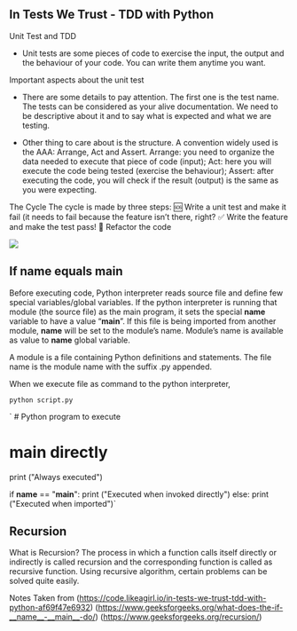 ## In Tests We Trust - TDD with Python

Unit Test and TDD
- Unit tests are some pieces of code to exercise the input, the output and the behaviour of your code. You can write them anytime you want.

Important aspects about the unit test
- There are some details to pay attention. The first one is the test name. The tests can be considered as your alive documentation. We need to be descriptive about it and to say what is expected and what we are testing.

- Other thing to care about is the structure. A convention widely used is the AAA: Arrange, Act and Assert.
Arrange: you need to organize the data needed to execute that piece of code (input);
Act: here you will execute the code being tested (exercise the behaviour);
Assert: after executing the code, you will check if the result (output) is the same as you were expecting.

The Cycle
The cycle is made by three steps:
🆘 Write a unit test and make it fail (it needs to fail because the feature isn’t there, right? 
✅ Write the feature and make the test pass! 
🔵 Refactor the code 

![](https://miro.medium.com/max/1400/1*gxEKnrQuS7CO3hONTD7_hg.png)


## If name equals main

Before executing code, Python interpreter reads source file and define few special variables/global variables. 
If the python interpreter is running that module (the source file) as the main program, it sets the special __name__ variable to have a value “__main__”. If this file is being imported from another module, __name__ will be set to the module’s name. Module’s name is available as value to __name__ global variable. 

A module is a file containing Python definitions and statements. The file name is the module name with the suffix .py appended. 

When we execute file as command to the python interpreter, 

`python script.py`

` # Python program to execute
# main directly
print ("Always executed")
 
if __name__ == "__main__":
    print ("Executed when invoked directly")
else:
    print ("Executed when imported")`



  ## Recursion

  What is Recursion? 
The process in which a function calls itself directly or indirectly is called recursion and the corresponding function is called as recursive function. Using recursive algorithm, certain problems can be solved quite easily.




Notes Taken from (https://code.likeagirl.io/in-tests-we-trust-tdd-with-python-af69f47e6932)
(https://www.geeksforgeeks.org/what-does-the-if-__name__-__main__-do/)
(https://www.geeksforgeeks.org/recursion/)
